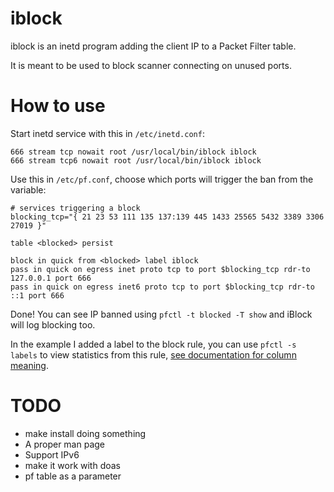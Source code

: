 # iblock

iblock is an inetd program adding the client IP to a Packet Filter table.

It is meant to be used to block scanner connecting on unused ports.


# How to use

Start inetd service with this in `/etc/inetd.conf`:

```
666 stream tcp nowait root /usr/local/bin/iblock iblock
666 stream tcp6 nowait root /usr/local/bin/iblock iblock
```

Use this in `/etc/pf.conf`, choose which ports will trigger the ban from the variable:

```
# services triggering a block
blocking_tcp="{ 21 23 53 111 135 137:139 445 1433 25565 5432 3389 3306 27019 }"

table <blocked> persist

block in quick from <blocked> label iblock
pass in quick on egress inet proto tcp to port $blocking_tcp rdr-to 127.0.0.1 port 666
pass in quick on egress inet6 proto tcp to port $blocking_tcp rdr-to ::1 port 666
```

Done! You can see IP banned using `pfctl -t blocked -T show` and iBlock will log blocking too.

In the example I added a label to the block rule, you can use `pfctl -s labels` to view statistics from this rule, [see documentation for column meaning](https://man.openbsd.org/pfctl#s~8).


# TODO

- make install doing something
- A proper man page
- Support IPv6
- make it work with doas
- pf table as a parameter
